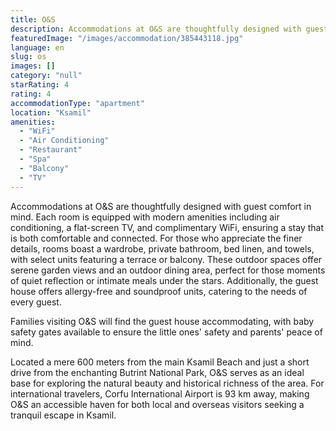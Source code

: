 ```yaml
---
title: O&S
description: Accommodations at O&S are thoughtfully designed with guest comfort in mind. Each room is equipped with modern amenities including air conditioning, a flat-scree
featuredImage: "/images/accommodation/385443118.jpg"
language: en
slug: os
images: []
category: "null"
starRating: 4
rating: 4
accommodationType: "apartment"
location: "Ksamil"
amenities:
  - "WiFi"
  - "Air Conditioning"
  - "Restaurant"
  - "Spa"
  - "Balcony"
  - "TV"
---
```


Accommodations at O&S are thoughtfully designed with guest comfort in mind. Each room is equipped with modern amenities including air conditioning, a flat-screen TV, and complimentary WiFi, ensuring a stay that is both comfortable and connected. For those who appreciate the finer details, rooms boast a wardrobe, private bathroom, bed linen, and towels, with select units featuring a terrace or balcony. These outdoor spaces offer serene garden views and an outdoor dining area, perfect for those moments of quiet reflection or intimate meals under the stars. Additionally, the guest house offers allergy-free and soundproof units, catering to the needs of every guest.

Families visiting O&S will find the guest house accommodating, with baby safety gates available to ensure the little ones' safety and parents' peace of mind.

Located a mere 600 meters from the main Ksamil Beach and just a short drive from the enchanting Butrint National Park, O&S serves as an ideal base for exploring the natural beauty and historical richness of the area. For international travelers, Corfu International Airport is 93 km away, making O&S an accessible haven for both local and overseas visitors seeking a tranquil escape in Ksamil.

